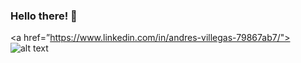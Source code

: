 ### Hello there! 🐺

<a href=”https://www.linkedin.com/in/andres-villegas-79867ab7/"> ![alt text](https://img.shields.io/badge/-LinkedIn-0e76a8?style=plastic&logo=linkedIn)</a>

